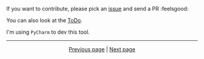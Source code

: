 If you want to contribute, please pick an [issue](https://github.com/kevingrillet/Py-ForzaHorizon5-Tools/issues) and
send a PR :feelsgood:

You can also look at the [ToDo](https://github.com/kevingrillet/Py-ForzaHorizon5-Tools/wiki/ToDo).

I'm using `PyCharm` to dev this tool.

<hr>

<div align="center">
<a href="https://github.com/kevingrillet/Py-ForzaHorizon5-Tools/wiki/Sources">Previous page</a>
|
<a href="https://github.com/kevingrillet/Py-ForzaHorizon5-Tools/wiki/Debug">Next page</a>
</div>
